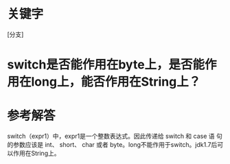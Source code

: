 # 关键字

\[分支\]

# switch是否能作用在byte上，是否能作用在long上，能否作用在String上？

# 参考解答

switch（expr1）中，expr1是一个整数表达式。因此传递给 switch 和 case 语
句的参数应该是 int、 short、 char 或者 byte。long不能作用于switch。jdk1.7后可以作用在String上。


